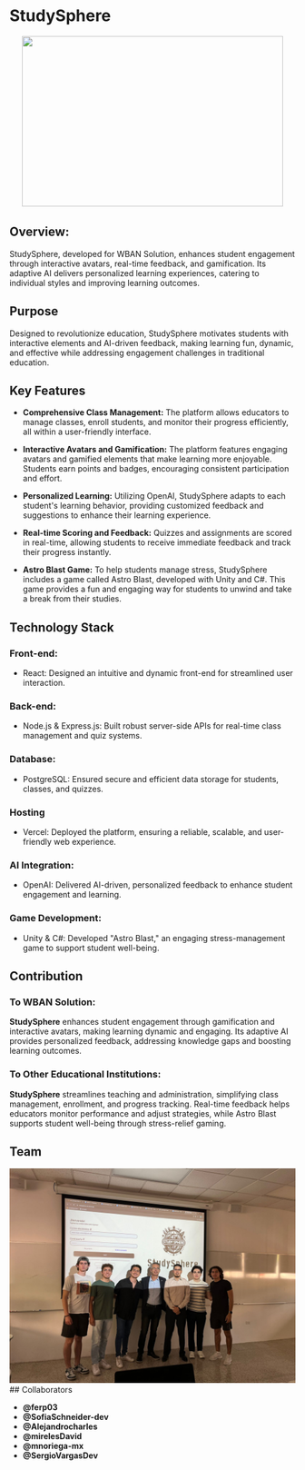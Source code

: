 # StudySphere
<p align="center">
  <img width="460" height="300" src="images/logo.jpg">
</p>

## Overview: 
StudySphere, developed for WBAN Solution, enhances student engagement through interactive avatars, real-time feedback, and gamification. Its adaptive AI delivers personalized learning experiences, catering to individual styles and improving learning outcomes.

## Purpose

Designed to revolutionize education, StudySphere motivates students with interactive elements and AI-driven feedback, making learning fun, dynamic, and effective while addressing engagement challenges in traditional education.


## Key Features

* **Comprehensive Class Management:** The platform allows educators to manage classes, enroll students, and monitor their progress efficiently, all within a user-friendly interface.

* **Interactive Avatars and Gamification:** The platform features engaging avatars and gamified elements that make learning more enjoyable. Students earn points and badges, encouraging consistent participation and effort.
  
* **Personalized Learning:** Utilizing OpenAI, StudySphere adapts to each student's learning behavior, providing customized feedback and suggestions to enhance their learning experience.

* **Real-time Scoring and Feedback:** Quizzes and assignments are scored in real-time, allowing students to receive immediate feedback and track their progress instantly.

* **Astro Blast Game:** To help students manage stress, StudySphere includes a game called Astro Blast, developed with Unity and C#. This game provides a fun and engaging way for students to unwind and take a break from their studies.

## Technology Stack

### Front-end:
* React: Designed an intuitive and dynamic front-end for streamlined user interaction.

### Back-end:
* Node.js & Express.js: Built robust server-side APIs for real-time class management and quiz systems.

### Database:
* PostgreSQL: Ensured secure and efficient data storage for students, classes, and quizzes.

### Hosting
* Vercel: Deployed the platform, ensuring a reliable, scalable, and user-friendly web experience.

### AI Integration:
* OpenAI: Delivered AI-driven, personalized feedback to enhance student engagement and learning.

### Game Development:
* Unity & C#: Developed "Astro Blast," an engaging stress-management game to support student well-being.

## Contribution

### To WBAN Solution:

**StudySphere** enhances student engagement through gamification and interactive avatars, making learning dynamic and engaging. Its adaptive AI provides personalized feedback, addressing knowledge gaps and boosting learning outcomes.




### To Other Educational Institutions:

**StudySphere** streamlines teaching and administration, simplifying class management, enrollment, and progress tracking. Real-time feedback helps educators monitor performance and adjust strategies, while Astro Blast supports student well-being through stress-relief gaming.

## Team

<div align = "center">
  <img src = "images/team.jpg" width="518">
</div>
## Collaborators

* **@ferp03**
* **@SofiaSchneider-dev**
* **@Alejandrocharles**
* **@mirelesDavid**
* **@mnoriega-mx**
* **@SergioVargasDev**
